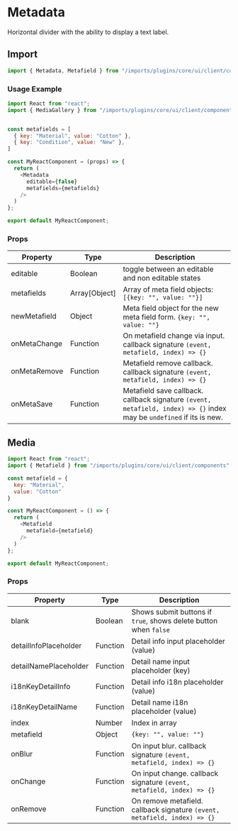 # Metadata

Horizontal divider with the ability to display a text label.

## Import

```javascript
import { Metadata, Metafield } from "/imports/plugins/core/ui/client/components";
```

### Usage Example

```javascript
import React from "react";
import { MediaGallery } from "/imports/plugins/core/ui/client/components";


const metafields = [
  { key: "Material", value: "Cotton" },
  { key: "Condition", value: "New" },
]

const MyReactComponent = (props) => {
  return (
    <Metadata
      editable={false}
      metafields={metafields}
    />
  )
};

export default MyReactComponent;
```

### Props

Property     | Type          | Description
------------ | ------------- | ---------------------------------------------------------------------------------------------------------------------
editable     | Boolean       | toggle between an editable and non editable states
metafields   | Array[Object] | Array of meta field objects: `[{key: "", value: ""}]`
newMetafield | Object        | Meta field object for the new meta field form. `{key: "", value: ""}`
onMetaChange | Function      | On metafield change via input. callback signature `(event, metafield, index) => {}`
onMetaRemove | Function      | Metafield remove callback. callback signature `(event, metafield, index) => {}`
onMetaSave   | Function      | Metafield save callback. callback signature `(event, metafield, index) => {}` index may be `undefined` if its is new.

## Media

```javascript
import React from "react";
import { Metafield } from "/imports/plugins/core/ui/client/components";

const metafield = {
  key: "Material",
  value: "Cotton"
}

const MyReactComponent = () => {
  return (
    <Metafield
      metafield={metafield}
    />
  )
};

export default MyReactComponent;
```

### Props

Property              | Type   | Description
--------------------- | ------ | -----------
blank                 | Boolean   | Shows submit buttons if `true`, shows delete button when `false`
detailInfoPlaceholder | Function   | Detail info input placeholder (value)
detailNamePlaceholder | Function   | Detail name input placeholder (key)
i18nKeyDetailInfo     | Function   | Detail info i18n placeholder (value)
i18nKeyDetailName     | Function   | Detail name i18n placeholder (value)
index                 | Number | Index in array
metafield             | Object | `{key: "", value: ""}`
onBlur                | Function   | On input blur. callback signature `(event, metafield, index) => {}`
onChange              | Function   | On input change. callback signature `(event, metafield, index) => {}`
onRemove              | Function    | On remove metafield. callback signature `(event, metafield, index) => {}`
